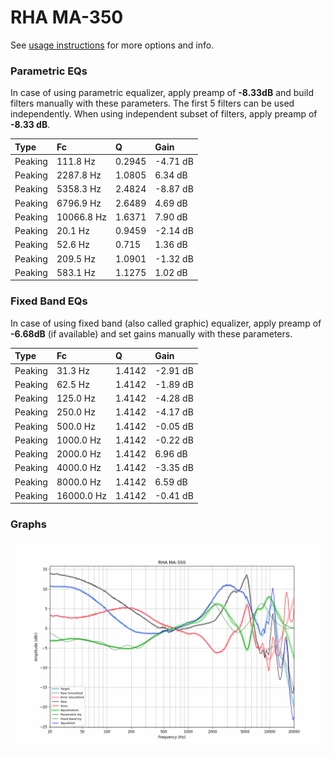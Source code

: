 # RHA MA-350
See [usage instructions](https://github.com/jaakkopasanen/AutoEq#usage) for more options and info.

### Parametric EQs
In case of using parametric equalizer, apply preamp of **-8.33dB** and build filters manually
with these parameters. The first 5 filters can be used independently.
When using independent subset of filters, apply preamp of **-8.33 dB**.

| Type    | Fc         |      Q | Gain     |
|:--------|:-----------|:-------|:---------|
| Peaking | 111.8 Hz   | 0.2945 | -4.71 dB |
| Peaking | 2287.8 Hz  | 1.0805 | 6.34 dB  |
| Peaking | 5358.3 Hz  | 2.4824 | -8.87 dB |
| Peaking | 6796.9 Hz  | 2.6489 | 4.69 dB  |
| Peaking | 10066.8 Hz | 1.6371 | 7.90 dB  |
| Peaking | 20.1 Hz    | 0.9459 | -2.14 dB |
| Peaking | 52.6 Hz    | 0.715  | 1.36 dB  |
| Peaking | 209.5 Hz   | 1.0901 | -1.32 dB |
| Peaking | 583.1 Hz   | 1.1275 | 1.02 dB  |

### Fixed Band EQs
In case of using fixed band (also called graphic) equalizer, apply preamp of **-6.68dB**
(if available) and set gains manually with these parameters.

| Type    | Fc         |      Q | Gain     |
|:--------|:-----------|:-------|:---------|
| Peaking | 31.3 Hz    | 1.4142 | -2.91 dB |
| Peaking | 62.5 Hz    | 1.4142 | -1.89 dB |
| Peaking | 125.0 Hz   | 1.4142 | -4.28 dB |
| Peaking | 250.0 Hz   | 1.4142 | -4.17 dB |
| Peaking | 500.0 Hz   | 1.4142 | -0.05 dB |
| Peaking | 1000.0 Hz  | 1.4142 | -0.22 dB |
| Peaking | 2000.0 Hz  | 1.4142 | 6.96 dB  |
| Peaking | 4000.0 Hz  | 1.4142 | -3.35 dB |
| Peaking | 8000.0 Hz  | 1.4142 | 6.59 dB  |
| Peaking | 16000.0 Hz | 1.4142 | -0.41 dB |

### Graphs
![](./RHA%20MA-350.png)